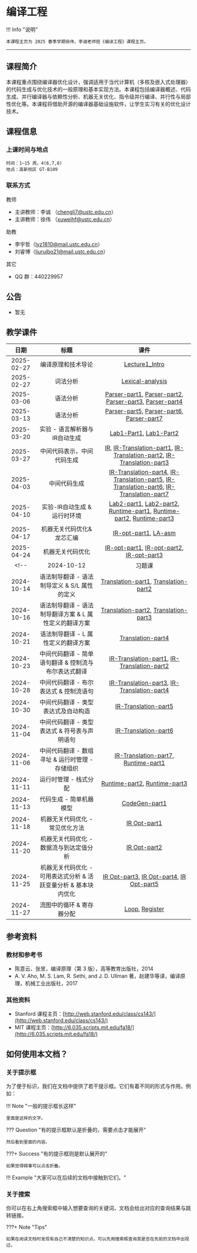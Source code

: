 # 编译工程

!!! Info "说明"

    本课程主页为 2025 春季学期徐伟、李诚老师班《编译工程》课程主页。

<hr class="hr-my" data-content="(●′∀｀●) 我是分隔线 (●′∀｀●)">

## 课程简介

本课程重点围绕编译器优化设计，强调适用于当代计算机（多核及嵌入式处理器）的代码生成与优化技术的一般原理和基本实现方法。本课程包括编译器概述、代码生成、并行编译器与依赖性分析、机器无关优化、指令级并行编译、并行性与局部性优化等。本课程将借助开源的编译器基础设施软件，让学生实习有关的优化设计技术。

## 课程信息

### 上课时间与地点

    时间：1~15 周，4(6,7,8)
    地点：高新校区 GT-B109

### 联系方式

教师

- 主讲教师：李诚 （<chengli7@ustc.edu.cn>）
- 主讲教师：徐伟 （<xuweihf@ustc.edu.cn>）

助教

- 李宇哲（<lyz1810@mail.ustc.edu.cn>）
- 刘睿博（<liuruibo21@mail.ustc.edu.cn>）

其它

- QQ 群：440229957

## 公告

- 暂无

## 教学课件

| 日期  | 标题  | 课件  |
| :---: | :---: | :---: |
|                           2025-02-27                            |                                                                  编译原理和技术导论                                                                  | [Lecture1_Intro](ppt/Lecture1-Intro.pdf) |
| 2025-02-27 |                            词法分析                             |                                                [Lexical-analysis](ppt/Lecture2-Lexical-analysis.pdf)                                                 |
| 2025-03-06 |                    语法分析                     |                                                    [Parser-part1](ppt/Lecture3-Parser-part1.pdf), [Parser-part2](ppt/Lecture4-Parser-part2.pdf), [Parser-part3](ppt/Lecture5-Parser-part3.pdf), [Parser-part4](ppt/Lecture6-Parser-part4.pdf)                     |
| 2025-03-13 |                 语法分析                  |                                                    [Parser-part5](ppt/Lecture7-Parser-part5.pdf), [Parser-part6](ppt/Lecture8-Parser-part6.pdf), [Parser-part7](ppt/Lecture9-Parser-part7.pdf)                                                     |
| 2025-03-20 |                实验 - 语言解析器与IR自动生成                 |                                                    [Lab1-Part1](ppt/Lecture10-lab-part1.pdf), [Lab1-Part2](ppt/Lecture10-lab-part2.pdf)                        |
| 2025-03-27 |     中间代码表示，中间代码生成       |                             [IR](ppt/Lecture11-IR.pdf), [IR-Translation-part1](ppt/Lecture12-IR%20Translation-part1.pdf), [IR-Translation-part2](ppt/Lecture13-IR%20Translation-part2.pdf), [IR-Translation-part3](ppt/Lecture14-IR%20Translation-part3.pdf)                          |
| 2025-04-03 |                    中间代码生成                    |                                                     [IR-Translation-part4](ppt/Lecture15-IR%20Translation-part4.pdf), [IR-Translation-part5](ppt/Lecture16-IR%20Translation-part5.pdf), [IR-Translation-part6](ppt/Lecture17-IR%20Translation-part6.pdf), [IR-Translation-part7](ppt/Lecture18-IR%20Translation-part7.pdf)                                                     |
| 2025-04-10 |           实验-IR自动生成 & 运行时环境            |                             [Lab2-part1](ppt/Lecture19-lab-part1.pdf), [Lab2-part2](ppt/Lecture19-lab-part2.pdf), [Runtime-part1](ppt/Lecture20-Runtime-part1.pdf), [Runtime-part2](ppt/Lecture20-Runtime-part2.pdf), [Runtime-part3](ppt/Lecture20-Runtime-part3.pdf)                            |
| 2025-04-17 |                    机器无关代码优化&龙芯汇编                    |                                                    [IR-opt-part1](ppt/Lecture21-IR-opt-part1.pdf), [LA-asm](ppt/Lecture21-LA-asm.pdf)                                                     |
| 2025-04-24 |                          机器无关代码优化                           |                                                              [IR-opt-part1](ppt/Lecture24-IR%20Opt-part1-v2.pdf), [IR-opt-part2](ppt/Lecture25-IR%20Opt-part2-v2.pdf), [IR-opt-part3](ppt/Lecture26-IR%20Opt-part3-v2.pdf)                                                              |
<!--| 2024-10-12 |                             习题课                              |                             [HW1](ppt/2024-HW1-习题课.pdf), [HW2](ppt/2024-HW2-习题课.pdf), [Lab2](ppt/实验讲解Lab2.pdf)                             |
| 2024-10-14 |          语法制导翻译 - 语法制导定义 & S/L 属性的定义           |                  [Translation-part1](ppt/Lecture11-Translation-part1.pdf), [Translation-part2](ppt/Lecture12-Translation-part2.pdf)                  |
| 2024-10-16 |     语法制导翻译 - 语法制导翻译方案 & L 属性定义的翻译方案      |                  [Translation-part2](ppt/Lecture12-Translation-part2.pdf), [Translation-part3](ppt/Lecture13-Translation-part3.pdf)                  |
| 2024-10-21 |               语法制导翻译 - L 属性定义的翻译方案               |                                               [Translation-part4](ppt/Lecture14-Translation-part4.pdf)                                               |
| 2024-10-23 |      中间代码翻译 - 简单语句翻译 & 控制流与布尔表达式翻译       |          [IR-Translation-part1](ppt/Lecture15-IR%20Translation-part1.pdf), [IR-Translation-part2](ppt/Lecture16-IR%20Translation-part2.pdf)          |
| 2024-10-28 |             中间代码翻译 - 布尔表达式 & 控制流语句              |          [IR-Translation-part3](ppt/Lecture17-IR%20Translation-part3.pdf), [IR-Translation-part4](ppt/Lecture18-IR%20Translation-part4.pdf)          |
| 2024-10-30 |               中间代码翻译 - 类型表达式及自动构造               |                                           [IR-Translation-part5](ppt/Lecture19-IR%20Translation-part5.pdf)                                           |
| 2024-11-04 |          中间代码翻译 - 类型表达式 & 符号表与声明语句           |                                           [IR-Translation-part6](ppt/Lecture20-IR%20Translation-part6.pdf)                                           |
| 2024-11-06 |         中间代码翻译 - 数组寻址 & 运行时管理 - 存储组织         |                  [IR-Translation-part7](ppt/Lecture21-IR%20Translation-part7.pdf), [Runtime-part1](ppt/Lecture22-Runtime-part1.pdf)                  |
| 2024-11-11 |                      运行时管理 - 栈式分配                      |                          [Runtime-part2](ppt/Lecture23-Runtime-part2.pdf), [Runtime-part3](ppt/Lecture24-Runtime-part3.pdf)                          |
| 2024-11-13 |                     代码生成 - 简单机器模型                     |                                                   [CodeGen-part1](ppt/Lecture25-CodeGen-part1.pdf)                                                   |
| 2024-11-18 |                 机器无关代码优化 - 常见优化方法                 |                                                   [IR Opt-part1](ppt/Lecture26-IR%20Opt-part1.pdf)                                                   |
| 2024-11-20 |             机器无关代码优化 - 数据流与到达定值分析             |                                                   [IR Opt-part2](ppt/Lecture27-IR%20Opt-part2.pdf)                                                   |
| 2024-11-25 | 机器无关代码优化 - 可用表达式分析 & 活跃变量分析 & 基本块内优化 | [IR Opt-part3](ppt/Lecture28-IR%20Opt-part3.pdf), [IR Opt-part4](ppt/Lecture29-IR%20Opt-part4.pdf), [IR Opt-part5](ppt/Lecture30-IR%20Opt-part5.pdf) |
| 2024-11-27 |                    流图中的循环 & 寄存器分配                    |                                     [Loop](ppt/Lecture31-Loop-part1.pdf), [Register](ppt/Lecture32-Register.pdf)                                     |-->

<!--| 2024-11-29 |                          面向目标机器的代码优化                           |                                                                              [part1](https://rec.ustc.edu.cn/share/d6169380-9045-11ee-8a37-87201671ab8d)                                                                              |
| 2024-12-04 |                               guest lecture                               |                                                                                                               无 slides                                                                                                               |
| 2024-12-06 |                               guest lecture                               |                                                                                                               无 slides                                                                                                               |
| 2024-12-13 |                                  复习课                                   |                                                                             [slides](https://rec.ustc.edu.cn/share/3a4ffcf0-995a-11ee-9fdc-a7ee4ffd604e)                                                                              | -->

## 参考资料

### 教材和参考书

- <div id='textbook'></div> 陈意云、张昱，编译原理（第 3 版），高等教育出版社，2014
- A. V. Aho, M. S. Lam, R. Sethi, and J. D. Ullman 著，赵建华等译，编译原理，机械工业出版社，2017

### 其他资料

- Stanford 课程主页：[http://web.stanford.edu/class/cs143/](http://web.stanford.edu/class/cs143/)
- MIT 课程主页：[http://6.035.scripts.mit.edu/fa18/](http://6.035.scripts.mit.edu/fa18/)

## 如何使用本文档？

### 关于提示框

为了便于标识，我们在文档中提供了若干提示框。它们有着不同的形式与作用。例如：

!!! Note "一般的提示框长这样"

    里面是这样的文字。

??? Question "有的提示框默认是折叠的，需要点击才能展开"

    然后看到里面的内容。

???+ Success "有的提示框则是默认展开的"

    如果觉得碍事可以点击折叠。

!!! Example "大家可以在后续的文档中接触到它们。"

### 关于搜索

你可以在右上角搜索框中输入想要查询的关键词，文档会给出对应的查询结果与跳转链接。

???+ Note "Tips"

    如果在阅读文档时发现有自己不清楚的知识点，可以先用搜索框查询其是否在先前的文档中出现过。

<!-- <hr class="hr-my" data-content="(●′∀｀●) 我是分隔线 (●′∀｀●)">


???+ Bug "评论系统"

    由于主页上的评论系统映射可能出现问题，以防万一，我们在这里进行一些补充。

    除了上面介绍的内容，本学期的实验文档我们还额外添加了评论系统。大家可以在各个界面下方找到类似的评论栏，登录自己的 GitHub 账号即可发表相应的评论。

    <strong>怎么使用？</strong>

    评论系统的输入采用 Markdown 格式。如果你之前没有用过 Markdown，可以简单地将其当做普通文本（txt）格式，直接输入文字并点击评论即可。如果你对 Markdown 语法有所了解，可以使用 **加粗**、 *斜体* 、句内的 `code block` 等特殊格式，以及相应的标题结构。

    除了留下自己的疑问，大家也可以解答其他同学的疑问。这是一个相互交流、相互合作的平台。我们鼓励合理范围内的讨论与思考~

    <strong>其他方式</strong>

    评论系统实际上是抓取了[这个仓库](https://github.com/USTC-Compiler-2024/Compiler-Comments)下讨论区的内容，所有的评论也会发布在这里。大家可以访问上面的仓库进行阅读。

    如果你没有或者无法登录 GitHub 账号也没关系。除了文档下方的评论系统，在课程群中大家也可以提出自己的问题，我们将统一进行解答。

    欢迎大家在评论系统里畅所欲言！ -->
